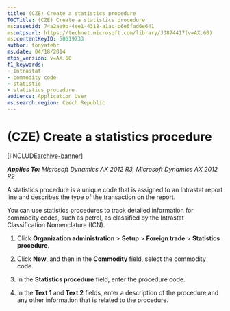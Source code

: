 ```yaml
---
title: (CZE) Create a statistics procedure
TOCTitle: (CZE) Create a statistics procedure
ms:assetid: 74a2ae9b-4ee1-4318-a1ac-b6e6fad6e641
ms:mtpsurl: https://technet.microsoft.com/library/JJ874417(v=AX.60)
ms:contentKeyID: 50619733
author: tonyafehr
ms.date: 04/18/2014
mtps_version: v=AX.60
f1_keywords:
- Intrastat
- commodity code
- statistic
- statistics procedure
audience: Application User
ms.search.region: Czech Republic
---
```


# (CZE) Create a statistics procedure 


[!INCLUDE[archive-banner](includes/archive-banner.md)]


_**Applies To:** Microsoft Dynamics AX 2012 R3, Microsoft Dynamics AX 2012 R2_

A statistics procedure is a unique code that is assigned to an Intrastat report line and describes the type of the transaction on the report.

You can use statistics procedures to track detailed information for commodity codes, such as petrol, as classified by the Intrastat Classification Nomenclature (ICN).

1.  Click **Organization administration** \> **Setup** \> **Foreign trade** \> **Statistics procedure**.

2.  Click **New**, and then in the **Commodity** field, select the commodity code.

3.  In the **Statistics procedure** field, enter the procedure code.

4.  In the **Text 1** and **Text 2** fields, enter a description of the procedure and any other information that is related to the procedure.

  


